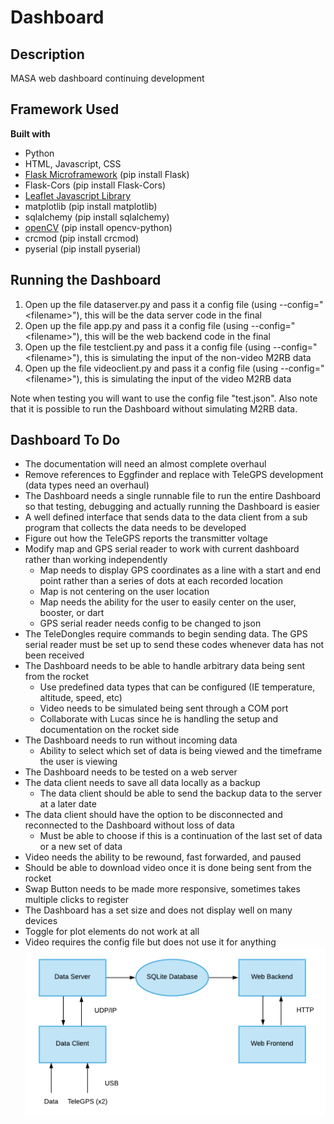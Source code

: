 # Dashboard

## Description
MASA web dashboard continuing development

## Framework Used
<b> Built with </b>
* Python
* HTML, Javascript, CSS
* [Flask Microframework](https://flask.palletsprojects.com/en/1.1.x/) (pip install Flask)
* Flask-Cors (pip install Flask-Cors)
* [Leaflet Javascript Library](https://leafletjs.com/)
* matplotlib (pip install matplotlib)
* sqlalchemy (pip install sqlalchemy)
* [openCV](https://pypi.org/project/opencv-python/) (pip install opencv-python)
* crcmod (pip install crcmod)
* pyserial (pip install pyserial)

## Running the Dashboard
1. Open up the file dataserver.py and pass it a config file (using --config="\<filename\>"), this will be the data server code in the final
2. Open up the file app.py and pass it a config file  (using --config="\<filename\>"), this will be the web backend code in the final
3. Open up the file testclient.py and pass it a config file (using --config="\<filename\>"), this is simulating the input of the non-video M2RB data
4. Open up the file videoclient.py and pass it a config file (using --config="\<filename\>"), this is simulating the input of the video M2RB data

Note when testing you will want to use the config file "test.json". Also note that it is possible to run the Dashboard without simulating M2RB data.

## Dashboard To Do
* The documentation will need an almost complete overhaul
* Remove references to Eggfinder and replace with TeleGPS development (data types need an overhaul)
* The Dashboard needs a single runnable file to run the entire Dashboard so that testing, debugging and actually running the Dashboard is easier
* A well defined interface that sends data to the data client from a sub program that collects the data needs to be developed
* Figure out how the TeleGPS reports the transmitter voltage
* Modify map and GPS serial reader to work with current dashboard rather than working independently
  * Map needs to display GPS coordinates as a line with a start and end point rather than a series of dots at each recorded location
  * Map is not centering on the user location
  * Map needs the ability for the user to easily center on the user, booster, or dart
  * GPS serial reader needs config to be changed to json
* The TeleDongles require commands to begin sending data. The GPS serial reader must be set up to send these codes whenever data has not been received
* The Dashboard needs to be able to handle arbitrary data being sent from the rocket
  * Use predefined data types that can be configured (IE temperature, altitude, speed, etc)
  * Video needs to be simulated being sent through a COM port
  * Collaborate with Lucas since he is handling the setup and documentation on the rocket side
* The Dashboard needs to run without incoming data
  * Ability to select which set of data is being viewed and the timeframe the user is viewing
* The Dashboard needs to be tested on a web server
* The data client needs to save all data locally as a backup
  * The data client should be able to send the backup data to the server at a later date
* The data client should have the option to be disconnected and reconnected to the Dashboard without loss of data
  * Must be able to choose if this is a continuation of the last set of data or a new set of data
* Video needs the ability to be rewound, fast forwarded, and paused
* Should be able to download video once it is done being sent from the rocket
* Swap Button needs to be made more responsive, sometimes takes multiple clicks to register
* The Dashboard has a set size and does not display well on many devices
* Toggle for plot elements do not work at all
* Video requires the config file but does not use it for anything
![UML Diagram](UMLDiagram.png)

